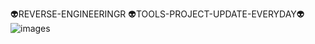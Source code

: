 👽REVERSE-ENGINEERINGR
👽TOOLS-PROJECT-UPDATE-EVERYDAY👽
![images](https://user-images.githubusercontent.com/20098740/171963726-70a8786e-92b9-4455-a48e-fd31c7e6b766.jpg)
